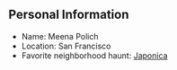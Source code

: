 ## Personal Information
- Name: Meena Polich
- Location: San Francisco
- Favorite neighborhood haunt: [Japonica](http://japonica.vpweb.com/)
